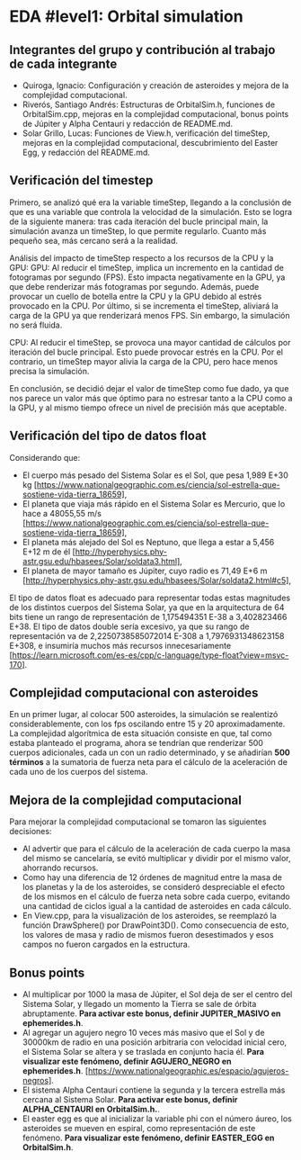 # EDA #level1: Orbital simulation

## Integrantes del grupo y contribución al trabajo de cada integrante

* Quiroga, Ignacio: Configuración y creación de asteroides y mejora de la complejidad computacional.
* Riverós, Santiago Andrés: Estructuras de OrbitalSim.h, funciones de OrbitalSim.cpp, mejoras en la complejidad computacional, bonus
points de Júpiter y Alpha Centauri y redacción de README.md.
* Solar Grillo, Lucas: Funciones de View.h, verificación del timeStep, mejoras en la complejidad computacional, descubrimiento
del Easter Egg, y redacción del README.md.

## Verificación del timestep

Primero, se analizó qué era la variable timeStep, llegando a la conclusión de que es una variable que controla la velocidad de la 
simulación. Esto se logra de la siguiente manera: tras cada iteración del bucle principal main, la simulación avanza un timeStep, 
lo que permite regularlo. Cuanto más pequeño sea, más cercano será a la realidad.

Análisis del impacto de timeStep respecto a los recursos de la CPU y la GPU:
GPU:
Al reducir el timeStep, implica un incremento en la cantidad de fotogramas por segundo (FPS). Esto impacta negativamente en la GPU,
ya que debe renderizar más fotogramas por segundo. Además, puede provocar un cuello de botella entre la CPU y la GPU debido al estrés
provocado en la CPU. Por último, si se incrementa el timeStep, aliviará la carga de la GPU ya que renderizará menos FPS. 
Sin embargo, la simulación no será fluida.

CPU:
Al reducir el timeStep, se provoca una mayor cantidad de cálculos por iteración del bucle principal. Esto puede provocar estrés en la 
CPU. Por el contrario, un timeStep mayor alivia la carga de la CPU, pero hace menos precisa la simulación.

En conclusión, se decidió dejar el valor de timeStep como fue dado, ya que nos parece un valor más que óptimo para no estresar
tanto a la CPU como a la GPU, y al mismo tiempo ofrece un nivel de precisión más que aceptable.

## Verificación del tipo de datos float

Considerando que:
* El cuerpo más pesado del Sistema Solar es el Sol, que pesa 1,989 E+30 kg [https://www.nationalgeographic.com.es/ciencia/sol-estrella-que-sostiene-vida-tierra_18659],
* El planeta que viaja más rápido en el Sistema Solar es Mercurio, que lo hace a 48055,55 m/s [https://www.nationalgeographic.com.es/ciencia/sol-estrella-que-sostiene-vida-tierra_18659],
* El planeta más alejado del Sol es Neptuno, que llega a estar a 5,456 E+12 m de él [http://hyperphysics.phy-astr.gsu.edu/hbasees/Solar/soldata3.html],
* El planeta de mayor tamaño es Júpiter, cuyo radio es 71,49 E+6 m [http://hyperphysics.phy-astr.gsu.edu/hbasees/Solar/soldata2.html#c5],

El tipo de datos float es adecuado para representar todas estas magnitudes de los distintos cuerpos del Sistema Solar, ya que en la arquitectura de 64 bits 
tiene un rango de representación de 1,175494351 E-38 a 3,402823466 E+38. 
El tipo de datos double sería excesivo, ya que su rango de representación va de 2,2250738585072014 E-308 a 1,7976931348623158 E+308,
e insumiría muchos más recursos innecesariamente [https://learn.microsoft.com/es-es/cpp/c-language/type-float?view=msvc-170].

## Complejidad computacional con asteroides
En un primer lugar, al colocar 500 asteroides, la simulación se realentizó considerablemente, con los fps oscilando entre 15 y 20 aproximadamente. 
La complejidad algorítmica de esta situación consiste en que, tal como estaba planteado el programa, ahora se tendrían que renderizar 500 cuerpos adicionales,
cada un con un radio determinado, y se añadirían **500 términos** a la sumatoria de fuerza neta para el cálculo de la aceleración de cada uno de los
cuerpos del sistema.


## Mejora de la complejidad computacional
Para mejorar la complejidad computacional se tomaron las siguientes decisiones:
* Al advertir que para el cálculo de la aceleración de cada cuerpo la masa del mismo se cancelaría, se evitó multiplicar
y dividir por el mismo valor, ahorrando recursos.
* Como hay una diferencia de 12 órdenes de magnitud entre la masa de los planetas y la de los asteroides, se consideró despreciable el efecto
de los mismos en el cálculo de fuerza neta sobre cada cuerpo, evitando una cantidad de ciclos igual a la cantidad de asteroides en cada cálculo.
* En View.cpp, para la visualización de los asteroides, se reemplazó la función DrawSphere() por DrawPoint3D(). Como consecuencia de esto, los valores
de masa y radio de mismos fueron desestimados y esos campos no fueron cargados en la estructura.

## Bonus points
* Al multiplicar por 1000 la masa de Júpiter, el Sol deja de ser el centro del Sistema Solar, y llegado un momento la Tierra se sale 
de órbita abruptamente. **Para activar este bonus, definir JUPITER_MASIVO en ephemerides.h**.
* Al agregar un agujero negro 10 veces más masivo que el Sol y de 30000km de radio en una posición arbitraria con velocidad inicial cero, el Sistema Solar se altera 
y se traslada en conjunto hacia él. **Para visualizar este fenómeno, definir AGUJERO_NEGRO en ephemerides.h**. [https://www.nationalgeographic.es/espacio/agujeros-negros].
* El sistema Alpha Centauri contiene la segunda y la tercera estrella más cercana al Sistema Solar. **Para activar este bonus, definir ALPHA_CENTAURI en OrbitalSim.h.**.
* El easter egg es que al inicializar la variable phi con el número áureo, los asteroides se mueven en espiral, como representación de
este fenómeno. **Para visualizar este fenómeno, definir EASTER_EGG en OrbitalSim.h**.
